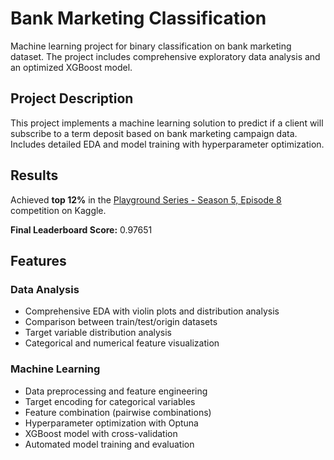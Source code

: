 # Bank Marketing Classification

Machine learning project for binary classification on bank marketing dataset. The project includes comprehensive exploratory data analysis and an optimized XGBoost model.

## Project Description

This project implements a machine learning solution to predict if a client will subscribe to a term deposit based on bank marketing campaign data. Includes detailed EDA and model training with hyperparameter optimization.

## Results

Achieved **top 12%** in the [Playground Series - Season 5, Episode 8](https://www.kaggle.com/competitions/playground-series-s5e8) competition on Kaggle.

**Final Leaderboard Score:** 0.97651


## Features

### Data Analysis
- Comprehensive EDA with violin plots and distribution analysis
- Comparison between train/test/origin datasets
- Target variable distribution analysis
- Categorical and numerical feature visualization

### Machine Learning
- Data preprocessing and feature engineering
- Target encoding for categorical variables
- Feature combination (pairwise combinations)
- Hyperparameter optimization with Optuna
- XGBoost model with cross-validation
- Automated model training and evaluation
